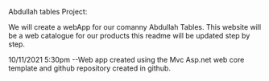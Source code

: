 ﻿Abdullah tables Project:

We will create a  webApp for our comanny Abdullah Tables. This website will be  a  web catalogue for our products this readme will be updated step by step.

10/11/2021 5:30pm
--Web app created using the Mvc Asp.net web core template and github repository created in github.

